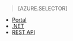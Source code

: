 > [AZURE.SELECTOR]
- [Portal](../articles/media-services/media-services-manage-content.md)
- [.NET](../articles/media-services/media-services-dotnet-upload-files.md)
- [REST API](../articles/media-services/media-services-rest-upload-files.md)


